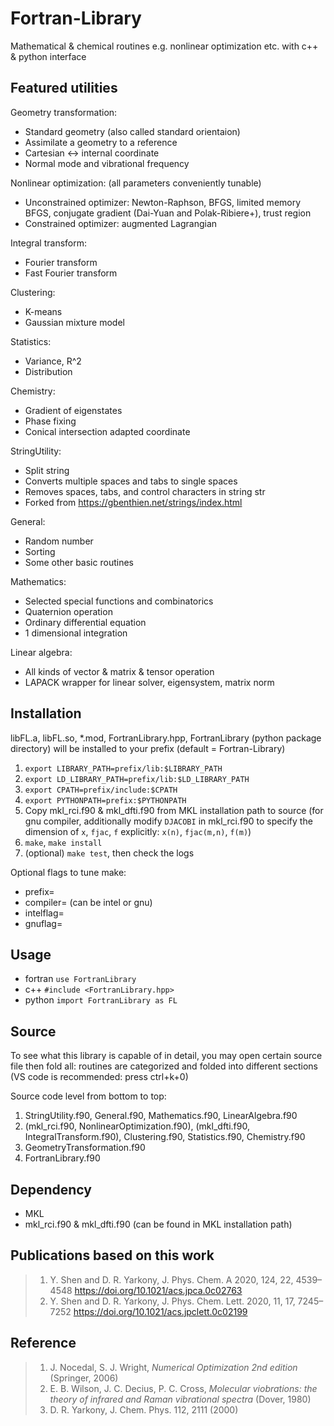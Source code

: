 # Fortran-Library
Mathematical & chemical routines e.g. nonlinear optimization etc. with c++ & python interface

## Featured utilities
Geometry transformation:
* Standard geometry (also called standard orientaion)
* Assimilate a geometry to a reference
* Cartesian <-> internal coordinate
* Normal mode and vibrational frequency

Nonlinear optimization: (all parameters conveniently tunable)
* Unconstrained optimizer:
Newton-Raphson, BFGS, limited memory BFGS, conjugate gradient (Dai-Yuan and Polak-Ribiere+), trust region
* Constrained optimizer: augmented Lagrangian

Integral transform:
* Fourier transform
* Fast Fourier transform

Clustering:
* K-means
* Gaussian mixture model

Statistics:
* Variance, R^2
* Distribution

Chemistry:
* Gradient of eigenstates
* Phase fixing
* Conical intersection adapted coordinate

StringUtility:
* Split string
* Converts multiple spaces and tabs to single spaces
* Removes spaces, tabs, and control characters in string str
* Forked from https://gbenthien.net/strings/index.html

General:
* Random number
* Sorting
* Some other basic routines

Mathematics:
* Selected special functions and combinatorics
* Quaternion operation
* Ordinary differential equation
* 1 dimensional integration

Linear algebra:
* All kinds of vector & matrix & tensor operation
* LAPACK wrapper for linear solver, eigensystem, matrix norm

## Installation
libFL.a, libFL.so, *.mod, FortranLibrary.hpp, FortranLibrary (python package directory) will be installed to your prefix (default = Fortran-Library)
1. `export LIBRARY_PATH=prefix/lib:$LIBRARY_PATH`
2. `export LD_LIBRARY_PATH=prefix/lib:$LD_LIBRARY_PATH`
3. `export CPATH=prefix/include:$CPATH`
4. `export PYTHONPATH=prefix:$PYTHONPATH`
5. Copy mkl_rci.f90 & mkl_dfti.f90 from MKL installation path to source (for gnu compiler, additionally modify `DJACOBI` in mkl_rci.f90 to specify the dimension of `x`, `fjac`, `f` explicitly: `x(n)`, `fjac(m,n)`, `f(m)`)
6. `make`, `make install`
7. (optional) `make test`, then check the logs

Optional flags to tune make:
* prefix=
* compiler= (can be intel or gnu)
* intelflag=
* gnuflag=

## Usage
* fortran `use FortranLibrary`
* c++ `#include <FortranLibrary.hpp>`
* python `import FortranLibrary as FL`

## Source
To see what this library is capable of in detail, you may open certain source file then fold all: routines are categorized and folded into different sections (VS code is recommended: press ctrl+k+0)

Source code level from bottom to top:
1. StringUtility.f90, General.f90, Mathematics.f90, LinearAlgebra.f90
2. (mkl_rci.f90, NonlinearOptimization.f90), (mkl_dfti.f90, IntegralTransform.f90), Clustering.f90, Statistics.f90, Chemistry.f90
3. GeometryTransformation.f90
4. FortranLibrary.f90

## Dependency
* MKL
* mkl_rci.f90 & mkl_dfti.f90 (can be found in MKL installation path)

## Publications based on this work
> 1. Y. Shen and D. R. Yarkony, J. Phys. Chem. A 2020, 124, 22, 4539–4548 https://doi.org/10.1021/acs.jpca.0c02763
> 2. Y. Shen and D. R. Yarkony, J. Phys. Chem. Lett. 2020, 11, 17, 7245–7252 https://doi.org/10.1021/acs.jpclett.0c02199

## Reference
> 1. J. Nocedal, S. J. Wright, *Numerical Optimization 2nd edition* (Springer, 2006)
> 2. E. B. Wilson, J. C. Decius, P. C. Cross, *Molecular viobrations: the theory of infrared and Raman vibrational spectra* (Dover, 1980)
> 3. D. R. Yarkony, J. Chem. Phys. 112, 2111 (2000)